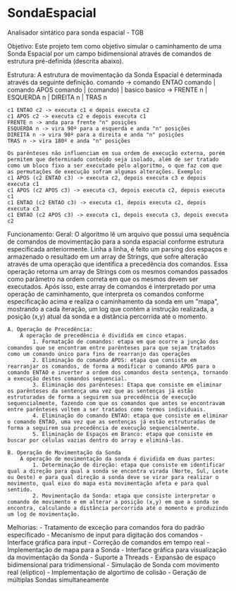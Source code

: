 ﻿# SondaEspacial
Analisador sintático para sonda espacial - TGB

Objetivo:
	Este projeto tem como objetivo simular o caminhamento de uma Sonda Espacial por um campo bidimensional através de comandos de estrutura pré-definida (descrita abaixo).

Estrutura:
	A estrutura de movimentação da Sonda Espacial é determinada através da seguinte definição.
	comando -> comando ENTAO comando | comando APOS comando | (comando) | basico
	basico -> FRENTE n | ESQUERDA n | DIREITA n | TRAS n
	
	c1 ENTAO c2 -> executa c1 e depois executa c2
	c1 APOS c2 -> executa c2 e depois executa c1
	FRENTE n -> anda para frente "n" posições
	ESQUERDA n -> vira 90º para a esquerda e anda "n" posições
	DIREITA n -> vira 90º para a direita e anda "n" posições
	TRAS n -> vira 180º e anda "n" posições
	
	Os parênteses não influenciam em sua ordem de execução externa, porém permitem que determinado conteúdo seja isolado, além de ser tratado como um bloco fixo a ser executado pelo algoritmo, o que faz com que as permutações de execução sofram algumas alterações. Exemplo:
	c1 APOS (c2 ENTAO c3) -> executa c2, depois executa c3 e depois executa c1
	c1 APOS (c2 APOS c3) -> executa c3, depois executa c2, depois executa c1
	c1 ENTAO (c2 ENTAO c3) -> executa c1, depois executa c2, depois executa c3
	c1 ENTAO (c2 APOS c3) -> executa c1, depois executa c3, depois executa c2
	

Funcionamento:
	Geral:
		O algoritmo lê um arquivo que possui uma sequência de comandos de movimentação para a sonda espacial conforme estrutura especificada anteriormente. Linha a linha, é feito um parsing dos espaços e armazenado o resultado em um array de Strings, que sofre alteração através de uma operação que identifica a precedência dos comandos. Essa operação retorna um array de Strings com os mesmos comandos passados como parâmetro na ordem correta em que os mesmos devem ser executados. Após isso, este array de comandos é interpretado por uma operação de caminhamento, que interpreta os comandos conforme especificação acima e realiza o caminhamento da sonda em um "mapa", mostrando a cada iteração, um log que contém a instrução realizada, a posição (x,y) atual da sonda e a distância percorrida até o momento.
	
	A. Operação de Precedência:
		A operação de precedência é dividida em cinco etapas.
			1. Formatação de comandos: etapa em que ocorre a junção dos comandos que se encontram entre parênteses para que sejam tratados como um comando único para fins de rearranjo das operações
			2. Eliminação do comando APOS: etapa que consiste em rearranjar os comandos, de forma a modificar o comando APOS para o comando ENTAO e inverter a ordem dos comandos desta sentença, tornando a execução destes comandos sequencial.
			3. Eliminação dos parênteses: Etapa que consiste em eliminar os parênteses da sentença uma vez que as sentenças já estão estruturadas de forma a seguirem sua precedência de execução sequencialmente, fazendo com que os comandos que antes se encontravam entre parênteses voltem a ser tratados como termos individuais.
			4. Eliminação do comando ENTAO: etapa que consiste em eliminar o comando ENTAO, uma vez que as sentenças já estão estruturadas de forma a seguirem sua precedência de execução sequencialmente.
			5. Eliminação de Espaços em Branco: etapa que consiste em buscar por células vazias dentro do array e eliminá-las.

	B. Operação de Movimentação da Sonda
		A operação de movimentação da sonda é dividida em duas partes:
			1. Determinação de direção: etapa que consiste em identificar qual a direção para qual a sonda se encontra virada (Norte, Sul, Leste ou Oeste) e para qual direção a sonda deve se virar para realizar o movimento, qual eixo do mapa esta movimentação afeta e para qual sentido.
			2. Movimentação da Sonda: etapa que consiste interpretar o comando de movimento e em alterar a posição (x,y) em que a sonda se encontra, calculando a distância percorrida até o momento e produzindo um log de movimentação.


Melhorias:
	- Tratamento de exceção para comandos fora do padrão especificado
	- Mecanismo de input para digitação dos comandos
	- Interface gráfica para input
	- Correção de comandos em tempo real
	- Implementação de mapa para a Sonda
	- Interface gráfica para visualização da movimentação da Sonda
	- Suporte a Threads
	- Expansão de espaço bidimensional para tridimensional
	- Simulação de Sonda com movimento real (elíptico)
	- Implementação de algortimo de colisão
	- Geração de múltiplas Sondas simultaneamente
	